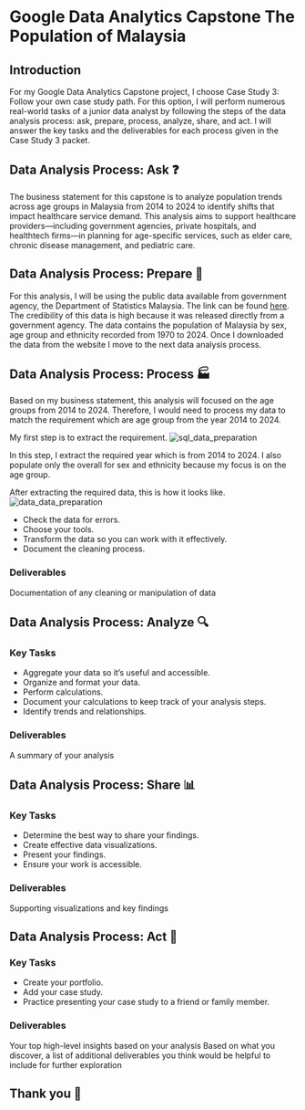 # Google Data Analytics Capstone The Population of Malaysia
## Introduction
For my Google Data Analytics Capstone project, I choose Case Study 3: Follow your own case study path. For this option, I will perform numerous real-world tasks of a junior data analyst by following the steps of the data analysis process: ask, prepare, process, analyze, share, and act. I will answer the key tasks and the deliverables for each process given in the Case Study 3 packet.

## Data Analysis Process: Ask :question:
The business statement for this capstone is to analyze population trends across age groups in Malaysia from 2014 to 2024 to identify shifts that impact healthcare service demand. This analysis aims to support healthcare providers—including government agencies, private hospitals, and healthtech firms—in planning for age-specific services, such as elder care, chronic disease management, and pediatric care.

## Data Analysis Process: Prepare :construction_worker:
For this analysis, I will be using the public data available from government agency, the Department of Statistics Malaysia. The link can be found [here](https://open.dosm.gov.my/data-catalogue/population_malaysia). The credibility of this data is high because it was released directly from a government agency. The data contains the population of Malaysia by sex, age group and ethnicity recorded from 1970 to 2024. Once I downloaded the data from the website I move to the next data analysis process.

## Data Analysis Process: Process :factory:

Based on my business statement, this analysis will focused on the age groups from 2014 to 2024. Therefore, I would need to process my data to match the requirement which are age group from the year 2014 to 2024.

My first step is to extract the requirement.
![sql_data_preparation](https://github.com/user-attachments/assets/68aba32b-bada-4a03-b12e-537086289abb)

In this step, I extract the required year which is from 2014 to 2024. I also populate only the overall for sex and ethnicity because my focus is on the age group.

After extracting the required data, this is how it looks like.
![data_data_preparation](https://github.com/user-attachments/assets/c12e8fae-801d-49ff-ba5a-d22a6a3c2048)


* Check the data for errors.
* Choose your tools.
* Transform the data so you can work with it effectively.
* Document the cleaning process.

### Deliverables
Documentation of any cleaning or manipulation of data

## Data Analysis Process: Analyze :mag:
### Key Tasks
* Aggregate your data so it’s useful and accessible.
* Organize and format your data.
* Perform calculations.
* Document your calculations to keep track of your analysis steps.
* Identify trends and relationships.

### Deliverables
A summary of your analysis

## Data Analysis Process: Share :bar_chart:
### Key Tasks
* Determine the best way to share your findings.
* Create effective data visualizations.
* Present your findings.
* Ensure your work is accessible.

### Deliverables
Supporting visualizations and key findings

## Data Analysis Process: Act :rocket:
### Key Tasks
* Create your portfolio.
* Add your case study.
* Practice presenting your case study to a friend or family member.

### Deliverables
Your top high-level insights based on your analysis
Based on what you discover, a list of additional deliverables you think would be helpful to include for further exploration

## Thank you :pray:
